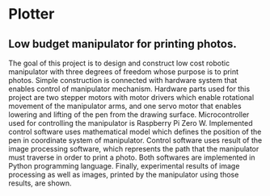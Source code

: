 # Plotter
## Low budget manipulator for printing photos.

The goal of this project is to design and construct low cost robotic manipulator  with three degrees of freedom whose purpose is to print photos. Simple construction is connected with hardware system that enables control of manipulator mechanism. Hardware parts used for this project are two stepper motors with motor drivers which  enable rotational movement of the manipulator arms, and one servo motor  that enables lowering and lifting of the pen from the drawing surface. Microcontroller used for controlling the manipulator is Raspberry Pi Zero W. Implemented control software uses mathematical model which defines the position of the pen in coordinate system of manipulator. Control software uses result of the image processing software, which represents the path that the manipulator must traverse in order to print a photo. Both softwares are implemented in Python programming language. Finally, experimental results of image processing as well as images, printed by the manipulator using those results,  are shown. 
